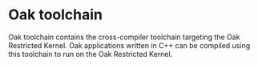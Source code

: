 # Oak toolchain

Oak toolchain contains the cross-compiler toolchain targeting the Oak Restricted
Kernel. Oak applications written in C++ can be compiled using this toolchain to
run on the Oak Restricted Kernel.
